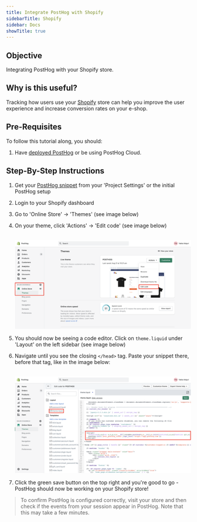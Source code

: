```yaml
---
title: Integrate PostHog with Shopify
sidebarTitle: Shopify
sidebar: Docs
showTitle: true
---
```


## Objective

Integrating PostHog with your Shopify store.

## Why is this useful?

Tracking how users use your [Shopify](https://www.shopify.com/) store can help you improve the user experience and increase conversion rates on your e-shop.  

## Pre-Requisites

To follow this tutorial along, you should:

1. Have [deployed PostHog](/docs/deployment) or be using PostHog Cloud.

## Step-By-Step Instructions

1. Get your [PostHog snippet](/docs/integrate/client/snippet-installation) from your 'Project Settings' or the initial PostHog setup
1. Login to your Shopify dashboard
1. Go to 'Online Store' -> 'Themes' (see image below)
1. On your theme, click 'Actions' -> 'Edit code' (see image below)

    <br />![Shopify Dashboard](../../../images/tutorials/shopify/shopify-dashboard.png)<br />

1. You should now be seeing a code editor. Click on `theme.liquid` under 'Layout' on the left sidebar (see image below)
1. Navigate until you see the closing `</head>` tag. Paste your snippet there, before that tag, like in the image below:

    <br />![Shopify Dashboard](../../../images/tutorials/shopify/snippet.png)<br />

1. Click the green save button on the top right and you're good to go - PostHog should now be working on your Shopify store!

> To confirm PostHog is configured correctly, visit your store and then check if the events from your session appear in PostHog. Note that this may take a few minutes.
